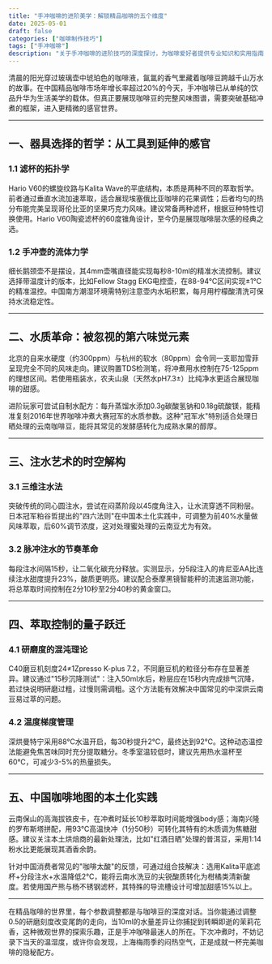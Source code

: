 ```yaml
---
title: "手冲咖啡的进阶美学：解锁精品咖啡的五个维度"
date: 2025-05-01
draft: false
categories: ["咖啡制作技巧"]
tags: ["手冲咖啡"]
description: "关于手冲咖啡的进阶技巧的深度探讨，为咖啡爱好者提供专业知识和实用指南。"
---
```


清晨的阳光穿过玻璃壶中琥珀色的咖啡液，氤氲的香气里藏着咖啡豆跨越千山万水的故事。在中国精品咖啡市场年增长率超过20%的今天，手冲咖啡已从单纯的饮品升华为生活美学的载体。但真正要展现咖啡豆的完整风味图谱，需要突破基础冲煮的框架，进入更精微的感官世界。

---

## 一、器具选择的哲学：从工具到延伸的感官

### 1.1 滤杯的拓扑学
Hario V60的螺旋纹路与Kalita Wave的平底结构，本质是两种不同的萃取哲学。前者通过垂直水流加速萃取，适合展现埃塞俄比亚咖啡的花果调性；后者均匀的热分布能完美呈现哥伦比亚的坚果巧克力风味。建议常备两种滤杯，根据豆种特性切换使用。Hario V60陶瓷滤杯的60度锥角设计，至今仍是展现咖啡层次感的经典之选。

### 1.2 手冲壶的流体力学
细长鹅颈壶不是摆设，其4mm壶嘴直径能实现每秒8-10ml的精准水流控制。建议选择带温度计的版本，比如Fellow Stagg EKG电控壶，在88-94℃区间实现±1℃的精准温控。中国南方潮湿环境需特别注意壶内水垢积累，每月用柠檬酸清洗可保持水流稳定性。

---

## 二、水质革命：被忽视的第六味觉元素

北京的自来水硬度（约300ppm）与杭州的软水（80ppm）会令同一支耶加雪菲呈现完全不同的风味走向。建议购置TDS检测笔，将冲煮用水控制在75-125ppm的理想区间。若使用瓶装水，农夫山泉（天然水pH7.3±）比纯净水更适合展现咖啡的甜感。

进阶玩家可尝试自制水配方：每升蒸馏水添加0.3g碳酸氢钠和0.18g硫酸镁，能精准复刻2016年世界咖啡冲煮大赛冠军的水质参数。这种"冠军水"特别适合处理日晒处理的云南咖啡豆，能将其常见的发酵感转化为成熟水果的醇厚。

---

## 三、注水艺术的时空解构

### 3.1 三维注水法
突破传统的同心圆注水，尝试在闷蒸阶段以45度角注入，让水流穿透不同粉层。日本冠军粕谷哲提出的"四六法则"在中国本土化实践中，可调整为前40%水量做风味萃取，后60%调节浓度，这对处理蜜处理的云南豆尤为有效。

### 3.2 脉冲注水的节奏革命
每段注水间隔15秒，让二氧化碳充分释放。实测显示，分5段注入的肯尼亚AA比连续注水甜度提升23%，酸质更明亮。建议配合泰摩黑镜智能秤的流速监测功能，将总萃取时间控制在2分10秒至2分40秒的黄金窗口。

---

## 四、萃取控制的量子跃迁

### 4.1 研磨度的混沌理论
C40磨豆机刻度24≠1Zpresso K-plus 7.2，不同磨豆机的粒径分布存在显著差异。建议通过"15秒沉降测试"：注入50ml水后，粉层应在15秒内完成排气沉降，若过快说明研磨过粗，过慢则需调粗。这个方法能有效解决中国常见的中深烘云南豆易过萃的问题。

### 4.2 温度梯度管理
深烘曼特宁采用88℃水温开启，每30秒提升2℃，最终达到92℃。这种动态温控法能避免焦苦味同时充分提取糖分。冬季室温较低时，建议先用热水温杯至60℃，可减少3-5%的热量损失。

---

## 五、中国咖啡地图的本土化实践

云南保山的高海拔铁皮卡，在冲煮时延长10秒萃取时间能增强body感；海南兴隆的罗布斯塔拼配，用93℃高温快冲（1分50秒）可转化其特有的木质调为焦糖甜感。建议关注本土烘焙商的最新处理法，比如"红酒日晒"处理的普洱豆，采用1:14粉水比更能展现其酒香余韵。

针对中国消费者常见的"咖啡太酸"的反馈，可通过组合技解决：选用Kalita平底滤杯+分段注水+水温降低2℃，能将云南水洗豆的尖锐酸质转化为柑橘类清新酸度。若使用国产熊与杨不锈钢滤杯，其特殊的导流槽设计可增加甜感15%以上。

---

在精品咖啡的世界里，每个参数调整都是与咖啡豆的深度对话。当你能通过调整0.5的研磨刻度改变尾韵的走向，当10ml的水量差异让你捕捉到转瞬即逝的茉莉花香，这种微观世界的探索乐趣，正是手冲咖啡最迷人的所在。下次冲煮时，不妨记录下当天的温湿度，或许你会发现，上海梅雨季的闷热空气，正是成就一杯完美咖啡的隐秘配方。